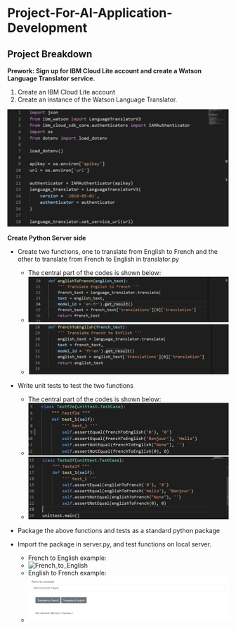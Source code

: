 # Project-For-AI-Application-Development

## Project Breakdown

**Prework: Sign up for IBM Cloud Lite account and create a Watson Language Translator service.**

1. Create an IBM Cloud Lite account
2. Create an instance of the Watson Language Translator.

![image-20220324112257509](README/image-20220324112257509.png)

**Create Python Server side**

- Create two functions, one to translate from English to French and the other to translate from French to English in translator.py
  - The central part of the codes is shown below:
  - ![image-20220324112332869](README/image-20220324112332869.png)
  - ![image-20220324112421008](README/image-20220324112421008.png)

- Write unit tests to test the two functions
  - The central part of the codes is shown below:
  - ![image-20220324112459639](README/image-20220324112459639.png)
  - ![image-20220324112518512](README/image-20220324112518512.png)

- Package the above functions and tests as a standard python package
- Import the package in server.py, and test functions on local server.
  - French to English example:
  - ![French_to_English](README/French_to_English-16481356853014.PNG)
  - English to French example:
  - ![French_to_English](README/English_to_French.PNG)
